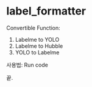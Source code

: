 # label_formatter

Convertible Function:
  1. Labelme to YOLO
  2. Labelme to Hubble
  3. YOLO to Labelme

사용법:
  Run code
  
  끝.
